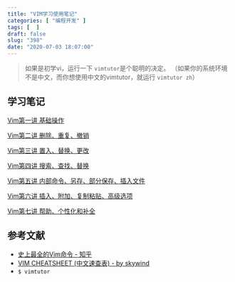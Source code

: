 ```yaml
---
title: "VIM学习使用笔记"
categories: [ "编程开发" ]
tags: [  ]
draft: false
slug: "398"
date: "2020-07-03 18:07:00"
---
```


> 如果是初学vi，运行一下 `vimtutor`是个聪明的决定。 （如果你的系统环境不是中文，而你想使用中文的vimtutor，就运行 `vimtutor zh`）

## 学习笔记

[Vim第一讲 基础操作](https://blog.frytea.com/archives/391/)

[Vim第二讲 删除、重复、撤销](https://blog.frytea.com/archives/392/)

[Vim第三讲 置入、替换、更改](https://blog.frytea.com/archives/393/)

[Vim第四讲 搜索、查找、替换](https://blog.frytea.com/archives/394/)

[Vim第五讲 内部命令、另存、部分保存、插入文件](https://blog.frytea.com/archives/395/)

[Vim第六讲 插入、附加、复制粘贴、高级选项](https://blog.frytea.com/archives/396/)

[Vim第七讲 帮助、个性化和补全](https://blog.frytea.com/archives/397/)

## 参考文献

- [史上最全的Vim命令 - 知乎](https://zhuanlan.zhihu.com/p/51440836)
- [VIM CHEATSHEET (中文速查表) - by skywind](https://github.com/skywind3000/awesome-cheatsheets/blob/master/editors/vim.txt)
- `$ vimtutor`